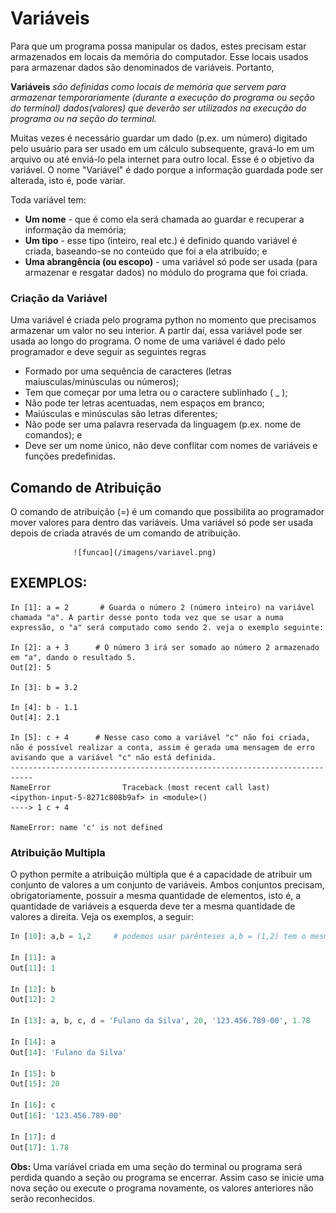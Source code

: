 # Variáveis

Para que um programa possa manipular os dados, estes precisam estar armazenados em locais da memória do computador. Esse locais usados para armazenar dados são denominados de variáveis. Portanto,


**Variáveis** *são definidas como locais de memória que servem para armazenar temporariamente (durante a execução do programa ou seção do terminal) dados(valores) que deverão ser utilizados na execução do programa ou na seção do terminal.*


Muitas vezes é necessário guardar um dado (p.ex. um número) digitado pelo usuário para ser usado em um cálculo subsequente, gravá-lo em um arquivo ou até enviá-lo pela internet para outro local. Esse
é o objetivo da variável. O nome "Variável" é dado porque a informação guardada pode ser alterada, isto é, pode variar.

Toda variável tem:

+ <b>Um nome</b> - que é como ela será chamada ao guardar e recuperar a informação da memória;
+ <b>Um tipo</b> - esse tipo (inteiro, real etc.) é definido quando variável é criada, baseando-se no conteúdo que foi a ela atribuído; e
+ <b>Uma abrangência (ou escopo)</b> - uma variável só pode ser usada (para armazenar e resgatar dados) no módulo do programa que foi criada.


### <b>Criação da Variável</b>
Uma variável é criada pelo programa python no momento que precisamos armazenar um valor no seu interior. A partir daí, essa variável pode ser usada ao longo do programa.
O nome de uma variável é dado pelo programador e deve seguir as seguintes regras
+ Formado por uma sequência de caracteres (letras maiusculas/minúsculas ou números);
+ Tem que começar por uma letra ou o caractere sublinhado ( _ );
+ Não pode ter letras acentuadas, nem espaços em branco;
+ Maiúsculas e minúsculas são letras diferentes;
+ Não pode ser uma palavra reservada da linguagem (p.ex. nome de comandos); e
+ Deve ser um nome único, não deve conflitar com nomes de variáveis e funções predefinidas.

## Comando de Atribuição
O comando de atribuição (=) é um comando que possibilita ao programador mover valores para dentro das variáveis. Uma variável só pode ser usada depois de criada através de um comando de
atribuição. 
 
                  ![funcao](/imagens/variavel.png)
## EXEMPLOS:
```
In [1]: a = 2       # Guarda o número 2 (número inteiro) na variável chamada "a". A partir desse ponto toda vez que se usar a numa expressão, o "a" será computado como sendo 2. veja o exemplo seguinte:

In [2]: a + 3      # O número 3 irá ser somado ao número 2 armazenado em "a", dando o resultado 5.
Out[2]: 5

In [3]: b = 3.2
     
In [4]: b - 1.1
Out[4]: 2.1

In [5]: c + 4      # Nesse caso como a variável "c" não foi criada, não é possível realizar a conta, assim é gerada uma mensagem de erro avisando que a variável "c" não está definida. 
---------------------------------------------------------------------------
NameError                Traceback (most recent call last)
<ipython-input-5-8271c808b9af> in <module>()
----> 1 c + 4

NameError: name 'c' is not defined
```
### <b>Atribuição Multipla</b>
O python permite a atribuição múltipla que é a capacidade de atribuir um conjunto de valores a um conjunto de variáveis. Ambos conjuntos precisam, obrigatoriamente, possuir a mesma quantidade de elementos, isto é, a quantidade de variáveis a esquerda deve ter a mesma quantidade de valores a direita. Veja os exemplos, a seguir:
``` python
In [10]: a,b = 1,2     # podemos usar parênteses a,b = (1,2) tem o mesmo efeito

In [11]: a
Out[11]: 1

In [12]: b
Out[12]: 2

In [13]: a, b, c, d = 'Fulano da Silva', 20, '123.456.789-00', 1.78

In [14]: a
Out[14]: 'Fulano da Silva'

In [15]: b
Out[15]: 20

In [16]: c
Out[16]: '123.456.789-00'

In [17]: d
Out[17]: 1.78

```

**Obs:** Uma variável criada em uma seção do terminal ou programa será perdida quando a seção ou programa se encerrar. 
Assim caso se inicie uma nova seção ou execute o programa novamente, os valores anteriores não serão reconhecidos.
